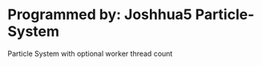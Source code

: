 Programmed by: Joshhua5 
Particle-System
===============

Particle System with optional worker thread count
